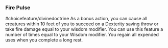 ### Fire Pulse
#choicefeature/divinedoctrine
As a bonus action, you can cause all creatures within 10 feet of you to succeed on a Dexterity saving throw or take fire damage equal to your wisdom modifier. You can use this feature a number of times equal to your Wisdom modifier. You regain all expended uses when you complete a long rest. 